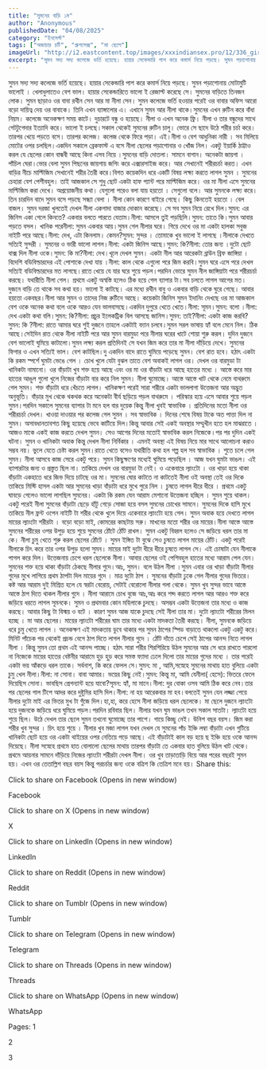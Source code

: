 ```yaml
---
title: "সুমনের বাড়ি ১ম"
author: "Anonymous"
publishedDate: "04/08/2025"
category: "ইনসেস্ট"
tags: ["অজাচার চটি", "গ্রুপসেক্স", "মা ছেলে"]
imageUrl: "http://i2.eastcontent.top/images/xxxindiansex.pro/12/336_girl_a_sharp.jpg"
excerpt: "সুমন সদ্য সদ্য কলেজে ভর্তি হয়েছে। হায়ার সেকেন্ডারি পাশ করে কমার্স নিয়ে পড়ছে। সুমন পড়াশোনায় মোটামুটি ভালোই । খেলাধুলাতেও বেশ ভাল। হায়ার সেকেন্ডারিতে ভালো ই রেজাল্ট করেছে সে। সুমনের বাড়িতে তিনজন লোক। সু..."
---
```


সুমন সদ্য সদ্য কলেজে ভর্তি হয়েছে। হায়ার সেকেন্ডারি পাশ করে কমার্স নিয়ে পড়ছে। সুমন পড়াশোনায় মোটামুটি ভালোই । খেলাধুলাতেও বেশ ভাল। হায়ার সেকেন্ডারিতে ভালো ই রেজাল্ট করেছে সে। সুমনের বাড়িতে তিনজন লোক। সুমন ছাড়াও ওর বাবা রথীন সেন আর মা নীলা সেন। সুমন কলেজে ভর্তি হওয়ার পরেই ওর বাবার অফিস আরো বড়ো দায়িত্ব দেয় ওর বাবাকে। তিনি এখন ব্যাঙ্গালোর এ। এখানে সুমন আর নীলা থাকে।সুমনের এখন রুটিন করে বাঁধা নিয়ম। কলেজে অনেকক্ষণ সময় কাটে। দুচারটে বন্ধু ও হয়েছে। নীলা ও এখন অনেক ফ্রি। নীলা ও তার বন্ধুদের সাথে গেটটুগেদার ইত্যাদি করে। ভালো ই চলছে।সকাল থেকেই সুমনের রুটিন চালু। ভোরে সে ছাদে উঠে শরীর চর্চা করে। তারপর খেয়ে পড়তে বসে। তারপর কলেজ। কলেজ থেকে ফিরে পড়া। এই।নীলা ও বেশ আধুনিকা নারী । সব মিলিয়ে মোটের ওপর চলছিল।একদিন সকালে ব্রেকফাস্ট এ বসে নীলা ছেলের পড়াশোনার ও খোঁজ নিল। একটু ইয়ার্কি ঠাট্টাও করল যে ছেলের কোন বান্ধবী আছে কিনা এসব নিয়ে ।সুমনের বাড়ি দোতলা। সামনে বাগান। অনেকটা জায়গা । পাঁচিল ঘেরা।ভোর বেলা সুমন পিছনের জায়গায় জগিং করে এক্সারসাইজ করে। আর সেখানেই শরীরচর্চা করত। এখন বাড়ির নীচে মাল্টিজিম সেখানেই শরীর তৈরী করে।বিগত কয়েকদিন ধরে একটি বিষয় লক্ষ্য করতে লাগল সুমন । সুমনের চেহারা বেশ পেশীবহুল। তাই আজকাল সে শুধু ছোট একটা হাফ প্যান্ট পরে মাল্টিজিম করে। ওর মা নীলা এসে সুমনের মাল্টিজিম করা দেখে। অপ্রয়োজনীয় কথা। যেগুলো পরেও বলা যায় হয়তো । সেগুলো বলে। আর সুমনকে লক্ষ্য করে।তিন চারদিন বাদে সুমন বসে পড়ছে সন্ধ্যা বেলা । নীলা কোন কারণে বাইরে গেছে। কিছু কিনতেই হয়তো । বেল বাজল। সুমন দরজা খুলতেই দেখল নীলা একগাদা বাজার দোকান করেছে। সে সব সুমন নিয়ে রেখে দিল।সুমন: এর জিনিস একা গেলে কিনতে? একবার বলতে পারতে যেতাম।নীলা: আসলে তুই পড়ছিলি।সুমন: তাতে কি।সুমন আবার পড়তে বসল। খানিক পরেনীলা: সুমন একবার আয়।সুমন গেল নীলার ঘরে। গিয়ে দেখে ওর মা একটা হালকা সবুজ নাইটি পরে আছে।নীলা: দেখ, এটা কিনলাম। কেমন?সুমন: সুন্দর । তোমাকে খুব ভালো ই লাগছে ।নীলাকে দেখতে সত্যিই সুন্দরী । সুমনের ও ভারী ভালো লাগল।নীলা: একটা জিনিস আছে।সুমন: কি?নীলা: তোর জন্য ।দুটো ছোট বাক্স দিল নীলা ওকে।সুমন: কি মা?নীলা: দেখ।খূলে দেখল সুমন। একটা নীল আর আরেকটা ব্রাউন ব্রিফ জাঙ্গিয়া । বিদেশি বডিবিল্ডারদের এই পোশাকে দেখা যায় ।নীলা: কাল থেকে এগুলো পরে জিম করবি।সুমন ঘরে এসে পরে দেখল সত্যিই বডিবিল্ডারদের মত লাগছে।রাতে খেয়ে যে যার ঘরে শুয়ে পড়ল।পরদিন ভোরে সুমন নীল জাঙ্গিয়াটা পরে শরীরচর্চা করছে। যথারীতি নীলা গেল। প্রথমে একটু অস্বস্তি হলেও ঠিক হয়ে গেল ব্যাপার টা।সব চলতে লাগল আগের মত। দুজনে বাড়ি তে থাকে সব কথা হয়। ভালো ই কাটছে। এর মধ্যে রথীন বাবু ও একবার বাড়ি থেকে ঘুরে গেছে। আবার হয়তো একবছর।নীলা আর সুমন ও তাদের নিজ রুটিনে আছে। কয়েকটা জিনিস সুমন ইদানিং দেখছে ওর মা আজকাল বেশ ওকে অনেক কথা বলে ওকে আরও যেন ভালবাসছে।একদিন দুপুরে খেতে খেতে।নীলা: সূমন।সুমন: বলো ।নীলা: দেখ একটা কথা বলি।সুমন: কি?নীলা: প্রচুর ইলেকট্রিক বিল আসছে জানিস।সুমন: তাই?নীলা: একটা কাজ করবি?সুমন: কি ?নীলা: রাতে আমার ঘরে শুই দুজনে তাহলে একটাই ফ্যান চলবে।সুমন সরল ভাষায় হ্যাঁ বলে মেনে নিল। ঠিক আছে।সেইদিন রাত থেকে নীলা নাইটি পরে আর সুমন বারমুডা পরে নীলার ঘরের খাটে শোয়া শুরু করল। দুদিন দুজনে বেশ ভালোই ঘুমিয়ে কাটালো।সুমন লক্ষ্য করল প্রতিদিনই সে যখন জিম করে তার মা নীলা দাঁড়িয়ে দেখে। সুমনের ফিগার ও এখন সত্যিই ভাল। বেশ কাটছিল।দু একদিন বাদে রাতে ঘুমিয়ে পড়েছে সুমন। বেশ রাত হবে। হঠাৎ একটা কি রকম স্পর্শে ঘুমটা ভেঙে গেল । চোখ খুলে যেটা বুঝল তাতে বেশ অবাকই লাগল ওর। দেখল ওর বারমুডা টা খানিকটা নামানো। ওর বাঁড়াটা খুব শক্ত হয়ে আছে এবং ওর মা ওর বাঁড়াটা ধরে আছে হাতের মধ্যে । আস্তে করে মার হাতের আঙুল গুলো খুলে নিজের বাঁড়াটা বার করে নিল সুমন। নীলা ঘুমোচ্ছে। আস্তে আস্তে খাট থেকে নেমে বাথরুমে গেল সুমন। শক্ত বাঁড়াটা ধরে খেঁচতে লাগল। খানিকক্ষণ পরেই সারা শরীরে একটা ভাললাগা উত্তেজনা আর অদ্ভুত অনুভূতি। বাঁড়ার মুখ থেকে থকথক করে অনেকটা বীর্য ছড়িয়ে পড়ল বাথরুমে । পরিস্কার হয়ে এসে আবার শুয়ে পড়ল সুমন।পরদিন সকালে সুমনের ব্যাপার টা মনে হল বার দুয়েক কিন্তু নীলা খুবই স্বাভাবিক । প্রতিদিনের মতো নীলা ওর শরীরচর্চা দেখল। খাওয়া দাওয়ার পর কলেজ গেল সুমন । সব স্বাভাবিক । দিনের শেষে বিষয় টাকে অত পাত্তা দিল না সুমন। অসাবধানতাবশত কিছু হয়েছে ভেবে কাটিয়ে দিল।কিন্তু আবার সেই একই অবস্থার সম্মুখীন হতে হল মাঝরাতে । আজও মাকে একই কাজ করতে দেখল সুমন। সেও আগের দিনের মতোই স্বাভাবিক করল নিজেকে।পর পর দুদিন একই ঘটনা। সুমন ও খানিকটা অবাক কিন্তু দেখল নীলা নির্বিকার । এমনই অবস্থা এই বিষয় নিয়ে মার সাথে আলোচনা করাও সম্ভব নয়। ভুলে যেতে চেষ্টা করল সুমন।রাতে খেতে বসেও যথারীতি কথা হল গল্প হল সব স্বাভাবিক । শুতে চলে গেল সুমন। নীলা আসবে কাজ সেরে একটু পরে। সুমন কিছুক্ষণের মধ্যেই ঘুমিয়ে পড়েছিল । আজ যখন ঘুমটা ভাঙল। এই ব্যাপারটার জন্য ও প্রস্তুত ছিল না। তাকিয়ে দেখল ওর বারমুডা টা নেই। ও একেবারে ল্যাংটো । ওর খাড়া হয়ে থাকা বাঁড়াটা একহাতে ধরে জিভ দিয়ে চাটছে ওর মা। সুমনের ঘোর কাটতে না কাটতেই নীলা ওই অবস্থা তেই ওর দিকে তাকিয়ে মিস্টি হাসল একটা আর সুমনের খাড়া বাঁড়াটা ধরে মুখে পুরে নিল । চুষতে লাগল ধীরে ধীরে । প্রথমে একটু ঘাবড়ে গেলেও ভালো লাগছিল সুমনের। একটা কি রকম যেন আরাম মেশানো উত্তেজনা হচ্ছিল । সুমন শুয়ে থাকল। একটু পরেই নীলা সুমনের বাঁড়াটা ছেড়ে হাঁটু গেড়ে সোজা হয়ে বসল সুমনের চোখের সামনে। সুমনের দিকে হাসি মুখে তাকিয়ে নীল ফ্রন্ট ওপেন নাইটি টা শরীর থেকে খুলে দিয়ে একেবারে ল্যাংটো হয়ে গেল। সুমন অবাক হয়ে দেখতে লাগল মায়ের ল্যাংটো শরীরটা । বড়ো বড়ো মাই, কোমরের কাছটায় সরু। মাখনের মতো শরীর ওর মায়ের।নীলা আস্তে আস্তে সুমনের শরীরের ওপর উপুড় হয়ে শুয়ে সুমনের ঠোঁটে ঠোঁট রাখল। সুমন একটু বিহ্বল হলেও সে জড়িয়ে ধরল তার মা কে। নীলা চুমু খেতে শুরু করল ছেলের ঠোঁটে । সুমন ইঙ্গিত টা বুঝে সেও চুষতে লাগল মায়ের ঠোঁট। একটু পরেই নীলাকে চিৎ করে তার ওপর উপুড় হলো সুমন। মায়ের মাই দুটো ধীরে ধীরে চুষতে লাগল সে। এই চোষাটা যেন নীলাকে পাগল করে দিল। উত্তেজনায় চেপে ধরল ছেলেকে নীলা। আবার ছেলের ওই পেশিবহুল হাতের মধ্যে আরাম পেল যেন। সুমনের শক্ত হয়ে থাকা বাঁড়াটা ঠেকছে নীলার গুদে।আঃ, সুমন। বলে উঠল নীলা ।সুমন এবার ওর খাড়া বাঁড়াটা নীলার গুদের মুখে লাগিয়ে প্রথম ঠাপটা দিল মায়ের গুদে । মাত্র দুটো ঠাপ । সুমনের বাঁড়াটা ঢুকে গেল নীলার গুদের ভিতরে। কষ্ট আর আরাম দুই মিশ্রিত হলে যে স্বরটা বেরোয়, সেটাই বেরোলো নীলার গলা থেকে। সুমন খুব সুন্দর ভাবে আস্তে আস্তে ঠাপ দিতে থাকল নীলার গুদে । নীলা আরামে চোখ বুজে আঃ,আঃ করে শব্দ করতে লাগল আর আরও শক্ত করে জড়িয়ে ধরতে লাগল সূমনকে। সুমন ও প্রথমবার কোন মহিলাকে চুদছে। অসম্ভব একটা উত্তেজনা তার মধ্যে ও কাজ করছে। আবার কিছু টা বিস্ময় ও বটে । কারণ সুমন আজ যাকে চুদছে সেই নীলা তার মা। দুটো ল্যাংটো শরীরের মিলন হচ্ছে । মা আর ছেলের। মায়ের ল্যাংটো শরীরের ঘাম তার মধ্যে একটা মাদকতা তৈরী করছে। নীলা, সুমনকে জড়িয়ে ধরে চুমু খেতে লাগল । অনেকক্ষণ এই মাদকতায় ডুবে থাকার পর সুমন ঠাপের স্পিড বাড়াতে থাকলো একটু একটু করে। মিনিট পাঁচেক পর থেকেই প্রচন্ড বেগে ঠাপ দিতে লাগল নীলার গুদে । ঠোঁট দাঁতে চেপে সেই ঠাপের আনন্দ নিতে লাগল নীলা । কিন্তু সুমন তো প্রথম এই আনন্দ পাচ্ছে। হঠাৎ সারা শরীর শিরশিরিয়ে উঠল সুমনের আর সে ধরে রাখতে পারলো না নিজেকে মায়ের হাতের বেষ্টনীর আরামে হুড় হুড় করে সমস্ত ফ্যাদা ঢেলে দিলো তার মায়ের গুদের মধ্যে । তার পরেই একটা ভয় আঁকড়ে ধরল তাকে। সর্বনাশ, কি করে ফেলল সে।সুমন: মা , আমি,সস্নেহে সুমনের মাথায় হাত বুলিয়ে একটা চুমু খেল নীলা।নীলা: না সোনা। বাবা আমার। ভয়ের কিছু নেই।সুমন: কিন্তু মা, আমি যেনীলা( হেসে): ভিতরে ফেলে দিয়েছিস সোনা। ভাবছিস প্রেগন্যান্ট হয়ে যাবো?সূমন: হ্যাঁ, মা মানে।নীলা: দুর বোকা ওসব আমি ঠিক করে নেব।তার পর ছেলের গাল টিপে আদর করে দুষ্টুমির হাসি দিল।নীলা: না হয় আরেকবার মা হব।বলতেই সুমন যেন লজ্জা পেয়ে নীলার দুটো মাই এর ভিতর মুখ টা গুঁজে দিল।হা,হা, করে হেসে নীলা জড়িয়ে ধরল ছেলেকে। মা ছেলে দুজনে ল্যাংটো হয়ে দুজনকে জড়িয়ে ধরে ঘুমিয়ে পড়ল।পরদিন রবিবার ছিল। নীলার যখন ঘুম ভাঙল তখন সকাল সাতটা। ল্যাংটো হয়ে শুয়ে ছিল। উঠে দেখল তার ছেলে সুমন তখনো ঘুমোচ্ছে তার পাশে। গায়ে কিচ্ছু নেই। উনিশ বছর বয়স। জিম করা শরীর খুব সুন্দর । চিৎ হয়ে শুয়ে । নীলার খুব মজা লাগল যখন দেখল যে সুমনের পাঁচ ইঞ্চি লম্বা বাঁড়াটা এখন গুটিয়ে খানিকটা ছোট হয়ে ওর একটা থাইয়ের ওপর নেতিয়ে পড়ে আছে। এই বাঁড়াটাই কাল বড় হয়ে ছ ইঞ্চি হয়ে ওকে আনন্দ দিয়েছে। নীলা সস্নেহে প্রথমে হাত বোলালো ছেলের মাথায় তারপর বাঁড়াটা তে একবার হাত বুলিয়ে উঠল খাট থেকে। প্রথমে আয়নার সামনে দাঁড়িয়ে নিজের ল্যাংটো শরীরটা দেখল নীলা। ওর খুব তাড়াতাড়ি বিয়ে আর পরের বছরই সুমন হয়। এখন ওর তেতাল্লিশ বছর বয়স কিন্তু পরচর্চার জন্য ওকে বত্রিশ কি তেত্রিশ মনে হয়।
Share this:


Click to share on Facebook (Opens in new window)


Facebook




Click to share on X (Opens in new window)


X




Click to share on LinkedIn (Opens in new window)


LinkedIn




Click to share on Reddit (Opens in new window)


Reddit




Click to share on Tumblr (Opens in new window)


Tumblr




Click to share on Telegram (Opens in new window)


Telegram




Click to share on Threads (Opens in new window)


Threads




Click to share on WhatsApp (Opens in new window)


WhatsApp


Pages: 
1
 
2
 
3
